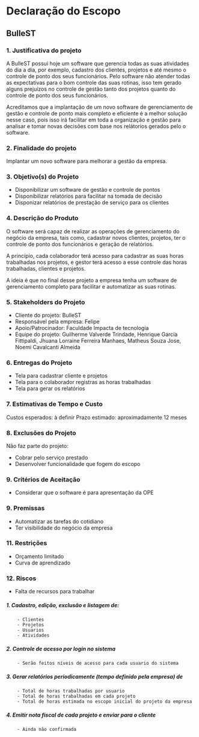 # Declaração do Escopo

## **BulleST**

### **1. Justificativa do projeto**
A BulleST possui hoje um software que gerencia todas as suas atividades do dia a dia, por exemplo, cadastro dos clientes, projetos e até mesmo o controle de ponto dos seus funcionários. Pelo software não atender todas as expectativas para o bom controle das suas rotinas, isso tem gerado alguns prejuízos no controle de gestão tanto dos projetos quanto do controle de ponto dos seus funcionários.

Acreditamos que a implantação de um novo software de gerenciamento de gestão e controle de ponto mais completo e eficiente é a melhor solução nesse caso, pois isso irá facilitar em toda a organização e gestão para analisar e tomar novas decisões com base nos relátorios gerados pelo o software.

### **2. Finalidade do projeto**
Implantar um novo software para melhorar a gestão da empresa.

### **3. Objetivo(s) do Projeto**
- Disponibilizar um software de gestão e controle de pontos
- Disponibilizar relatórios para facilitar na tomada de decisão
- Disponizar relatórios de prestação de serviço para os clientes

### **4. Descrição do Produto**
O software será capaz de realizar as operações de gerenciamento do negócio da empresa, tais como, cadastrar novos clientes, projetos, ter o controle de ponto dos funcionários e geração de relatórios.

A princípio, cada colaborador terá acesso para cadastrar as suas horas trabalhadas nos projetos, e gestor terá acesso a esse controle das horas trabalhadas, clientes e projetos.

A ideia é que no final desse projeto a empresa tenha um software de gerenciamento completo para facilitar e automatizar as suas rotinas.

### **5. Stakeholders do Projeto**
- Cliente do projeto: BulleST
- Responsável pela empresa: Felipe
- Apoio/Patrocinador: Faculdade Impacta de tecnologia
- Equipe do projeto: Guilherme Valverde Trindade, Henrique Garcia Fittipaldi, Jhuana Lorraine Ferreira Manhaes, Matheus Souza Jose, Noemi Cavalcanti Almeida

### **6. Entregas do Projeto**
- Tela para cadastrar cliente e projetos
- Tela para o colaborador registras as horas trabalhadas
- Tela para gerar os relatórios

### **7.  Estimativas de Tempo e Custo**
Custos esperados: à definir
Prazo estimado: aproximadamente 12 meses

### **8. Exclusões do Projeto**
Não faz parte do projeto:
- Cobrar pelo serviço prestado
- Desenvolver funcionalidade que fogem do escopo

### **9. Critérios de Aceitação**
- Considerar que o software é para apresentação da OPE

### **9. Premissas**
- Automatizar as tarefas do cotidiano
- Ter visibilidade do negócio da empresa

### **11. Restrições**
- Orçamento limitado
- Curva de aprendizado

### **12. Riscos**
- Falta de recursos para trabalhar



##### 1. Cadastro, edição, exclusão e listagem de:
        - Clientes
        - Projetos
        - Usuarios
        - Atividades
    
##### 2. Controle de acesso por login no sistema
        - Serão feitos níveis de acesso para cada usuario do sistema

##### 3. Gerar relatórios periodicamente (tempo definido pela empresa) de
        - Total de horas trabalhadas por usuario
        - Total de horas trabalhadas em cada projeto
        - Total de horas estimada no escopo inicial do projeto da empresa

##### 4. Emitir nota fiscal de cada projeto e enviar para o cliente
        - Ainda não confirmada